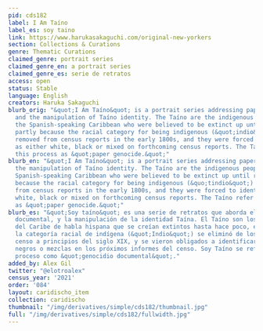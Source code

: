```yaml
---
pid: cds182
label: I Am Taíno
label_es: soy taino
link: https://www.harukasakaguchi.com/original-new-yorkers
section: Collections & Curations
genre: Thematic Curations
claimed_genre: portrait series
claimed_genre_en: a portrait series
claimed_genre_es: serie de retratos
access: open
status: Stable
language: English
creators: Haruka Sakaguchi
blurb_orig: "&quot;I Am Taíno&quot; is a portrait series addressing paper genocide
  and the manipulation of Taíno identity. The Taíno are the indigenous peoples of
  the Spanish-speaking Caribbean who were believed to be extinct up until recently,
  partly because the racial category for being indigenous (&quot;indio&quot;) was
  removed from census reports in the early 1800s, and they were forced to identify
  as either white, black or mixed on forthcoming census reports. The Taíno refer to
  this process as &quot;paper genocide.&quot;"
blurb_en: "&quot;I Am Taíno&quot; is a portrait series addressing paper genocide and
  the manipulation of Taíno identity. The Taíno are the indigenous peoples of the
  Spanish-speaking Caribbean who were believed to be extinct up until recently, partly
  because the racial category for being indigenous (&quo;tindio&quot;) was removed
  from census reports in the early 1800s, and they were forced to identify as either
  white, black or mixed on forthcoming census reports. The Taíno refer to this process
  as &quot;paper genocide.&quot;"
blurb_es: "&quot;Soy taíno&quot; es una serie de retratos que aborda el genocidio
  documental, y la manipulación de la identidad Taína. El Taíno son los pueblos indígenas
  del Caribe de habla hispana que se creían extintos hasta hace poco, en parte porque
  la categoría racial de indígena (&quot;Indio&quot;) se eliminó de los informes del
  censo a principios del siglo XIX, y se vieron obligados a identificarse como blancos,
  negros o mezclas en los próximos informes del censo. Soy Taíno se refiere a este
  proceso como &quot;genocidio documental&quot;."
added_by: Alex Gil
twitter: "@elotroalex"
census_year: '2021'
order: '084'
layout: caridischo_item
collection: caridischo
thumbnail: "/img/derivatives/simple/cds182/thumbnail.jpg"
full: "/img/derivatives/simple/cds182/fullwidth.jpg"
---
```

